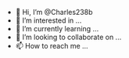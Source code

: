 - 👋 Hi, I’m @Charles238b
- 👀 I’m interested in ...
- 🌱 I’m currently learning ...
- 💞️ I’m looking to collaborate on ...
- 📫 How to reach me ...

<!---
Charles238b/Charles238b is a ✨ special ✨ repository because its `README.md` (this file) appears on your GitHub profile.
You can click the Preview link to take a look at your changes.
--->
